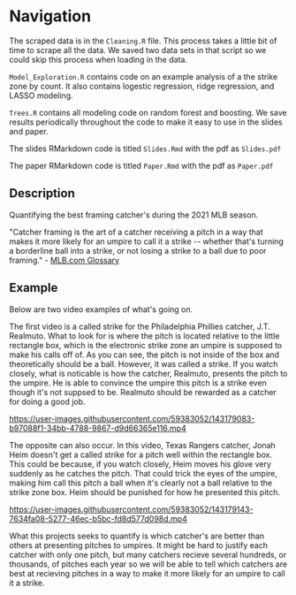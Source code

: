 # Navigation

The scraped data is in the `Cleaning.R` file. This process takes a little bit of time to scrape all the data. We saved two data sets in that script so we could skip this process when loading in the data.

`Model_Exploration.R` contains code on an example analysis of a the strike zone by count. It also contains logestic regression, ridge regression, and LASSO modeling.

`Trees.R` contains all modeling code on random forest and boosting. We save results periodically throughout the code to make it easy to use in the slides and paper.

The slides RMarkdown code is titled `Slides.Rmd` with the pdf as `Slides.pdf`

The paper RMarkdown code is titled `Paper.Rmd` with the pdf as `Paper.pdf`


## Description

Quantifying the best framing catcher's during the 2021 MLB season.

"Catcher framing is the art of a catcher receiving a pitch in a way that makes it more likely for an umpire to call it a strike -- whether that's turning a borderline ball into a strike, or not losing a strike to a ball due to poor framing." - [MLB.com Glossary](https://www.mlb.com/glossary/statcast/catcher-framing#:~:text=Catcher%20framing%20is%20the%20art,ball%20due%20to%20poor%20framing.) 

## Example
Below are two video examples of what's going on. 

The first video is a called strike for the Philadelphia Phillies catcher, J.T. Realmuto. What to look for is where the pitch is located relative to the little rectangle box, which is the electronic strike zone an umpire is supposed to make his calls off of. As you can see, the pitch is not inside of the box and theoretically should be a ball. However, it was called a strike. If you watch closely, what is noticable is how the catcher, Realmuto, presents the pitch to the umpire. He is able to convince the umpire this pitch is a strike even though it's not suppsed to be. Realmuto should be rewarded as a catcher for doing a good job.

https://user-images.githubusercontent.com/59383052/143179083-b97088f1-34bb-4788-9867-d9d66365e116.mp4

The opposite can also occur. In this video, Texas Rangers catcher, Jonah Heim doesn't get a called strike for a pitch well within the rectangle box. This could be because, if you watch closely, Heim moves his glove very suddenly as he catches the pitch. That could trick the eyes of the umpire, making him call this pitch a ball when it's clearly not a ball relative to the strike zone box. Heim should be punished for how he presented this pitch.

https://user-images.githubusercontent.com/59383052/143179143-7634fa08-5277-46ec-b5bc-fd8d577d098d.mp4

What this projects seeks to quantify is which catcher's are better than others at presenting pitches to umpires. It might be hard to justify each catcher with only one pitch, but many catchers recieve several hundreds, or thousands, of pitches each year so we will be able to tell which catchers are best at recieving pitches in a way to make it more likely for an umpire to call it a strike.




